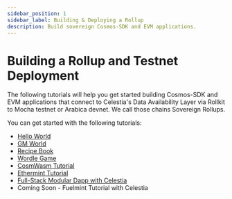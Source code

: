 ```yaml
---
sidebar_position: 1
sidebar_label: Building & Deploying a Rollup
description: Build sovereign Cosmos-SDK and EVM applications.
---
```


# Building a Rollup and Testnet Deployment

The following tutorials will help you get started building
Cosmos-SDK and EVM applications that connect to Celestia's Data Availability
Layer via Rollkit to Mocha testnet or Arabica devnet. We call
those chains Sovereign Rollups.

You can get started with the following tutorials:

- [Hello World](./hello-world.md)
- [GM World](./gm-world.md)
- [Recipe Book](./recipe-book.md)
- [Wordle Game](./wordle.md)
- [CosmWasm Tutorial](https://rollkit.dev/docs/tutorials/cosmwasm)
- [Ethermint Tutorial](https://rollkit.dev/docs/tutorials/ethermint)
- [Full-Stack Modular Dapp with Celestia](https://docs.celestia.org/developers/full-stack-modular-development-guide)
- Coming Soon - Fuelmint Tutorial with Celestia
